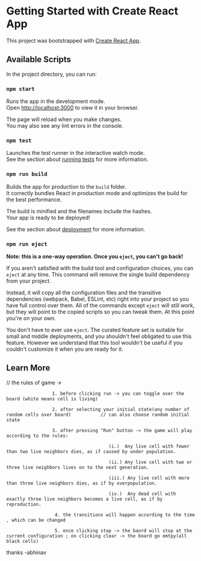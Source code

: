 # Getting Started with Create React App

This project was bootstrapped with [Create React App](https://github.com/facebook/create-react-app).

## Available Scripts

In the project directory, you can run:

### `npm start`

Runs the app in the development mode.\
Open [http://localhost:3000](http://localhost:3000) to view it in your browser.

The page will reload when you make changes.\
You may also see any lint errors in the console.

### `npm test`

Launches the test runner in the interactive watch mode.\
See the section about [running tests](https://facebook.github.io/create-react-app/docs/running-tests) for more information.

### `npm run build`

Builds the app for production to the `build` folder.\
It correctly bundles React in production mode and optimizes the build for the best performance.

The build is minified and the filenames include the hashes.\
Your app is ready to be deployed!

See the section about [deployment](https://facebook.github.io/create-react-app/docs/deployment) for more information.

### `npm run eject`

**Note: this is a one-way operation. Once you `eject`, you can't go back!**

If you aren't satisfied with the build tool and configuration choices, you can `eject` at any time. This command will remove the single build dependency from your project.

Instead, it will copy all the configuration files and the transitive dependencies (webpack, Babel, ESLint, etc) right into your project so you have full control over them. All of the commands except `eject` will still work, but they will point to the copied scripts so you can tweak them. At this point you're on your own.

You don't have to ever use `eject`. The curated feature set is suitable for small and middle deployments, and you shouldn't feel obligated to use this feature. However we understand that this tool wouldn't be useful if you couldn't customize it when you are ready for it.

## Learn More

// the rules of game ->

                     1. before clicking run -> you can toggle over the board (white means cell is living) 

                     2. after selecting your initial state(any number of random cells over board)           // can also choose random initial state
                    
                     3. after pressing "Run" button -> the game will play according to the rules:
                                                                        
                                          (i.)  Any live cell with fewer than two live neighbors dies, as if caused by under population.
                                                                        
                                          (ii.) Any live cell with two or three live neighbors lives on to the next generation.
                                                                        
                                          (iii.) Any live cell with more than three live neighbors dies, as if by overpopulation.
                                                                        
                                          (iv.)  Any dead cell with exactly three live neighbors becomes a live cell, as if by reproduction.
                      
                      4. the transitions will happen according to the time , which can be changed 
                     
                      5. once clicking stop -> the baord will stop at the current configuration ; on clicking clear -> the board go emtpy(all black cells)

 

thanks -abhinav
